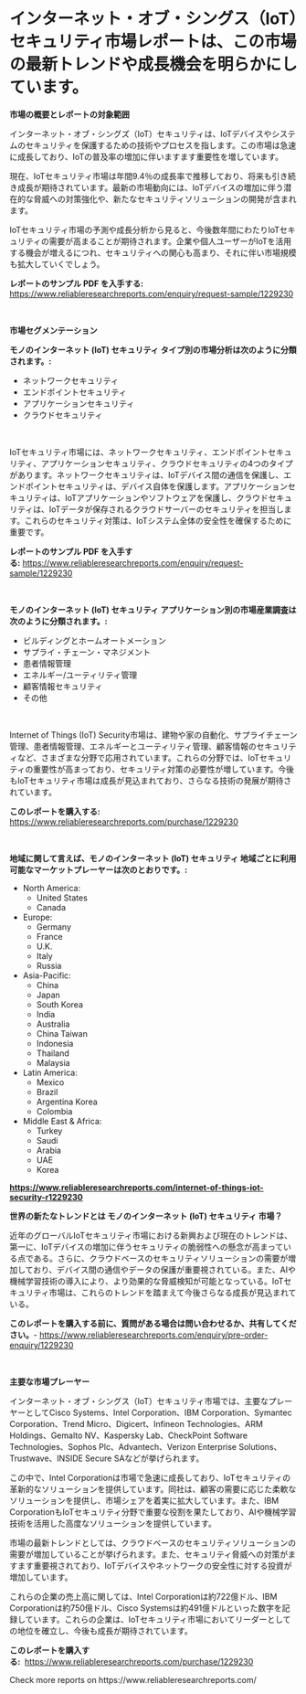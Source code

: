 <p><h1>インターネット・オブ・シングス（IoT）セキュリティ市場レポートは、この市場の最新トレンドや成長機会を明らかにしています。</h1></p><p><strong>市場の概要とレポートの対象範囲</strong></p>
<p><p>インターネット・オブ・シングズ（IoT）セキュリティは、IoTデバイスやシステムのセキュリティを保護するための技術やプロセスを指します。この市場は急速に成長しており、IoTの普及率の増加に伴いますます重要性を増しています。</p><p>現在、IoTセキュリティ市場は年間9.4％の成長率で推移しており、将来も引き続き成長が期待されています。最新の市場動向には、IoTデバイスの増加に伴う潜在的な脅威への対策強化や、新たなセキュリティソリューションの開発が含まれます。</p><p>IoTセキュリティ市場の予測や成長分析から見ると、今後数年間にわたりIoTセキュリティの需要が高まることが期待されます。企業や個人ユーザーがIoTを活用する機会が増えるにつれ、セキュリティへの関心も高まり、それに伴い市場規模も拡大していくでしょう。</p></p>
<p><strong>レポートのサンプル PDF を入手する:</strong> <a href="https://www.reliableresearchreports.com/enquiry/request-sample/1229230">https://www.reliableresearchreports.com/enquiry/request-sample/1229230</a></p>
<p>&nbsp;</p>
<p><strong>市場セグメンテーション</strong></p>
<p><strong>モノのインターネット (IoT) セキュリティ タイプ別の市場分析は次のように分類されます。:</strong></p>
<p><ul><li>ネットワークセキュリティ</li><li>エンドポイントセキュリティ</li><li>アプリケーションセキュリティ</li><li>クラウドセキュリティ</li></ul></p>
<p>&nbsp;</p>
<p><p>IoTセキュリティ市場には、ネットワークセキュリティ、エンドポイントセキュリティ、アプリケーションセキュリティ、クラウドセキュリティの4つのタイプがあります。ネットワークセキュリティは、IoTデバイス間の通信を保護し、エンドポイントセキュリティは、デバイス自体を保護します。アプリケーションセキュリティは、IoTアプリケーションやソフトウェアを保護し、クラウドセキュリティは、IoTデータが保存されるクラウドサーバーのセキュリティを担当します。これらのセキュリティ対策は、IoTシステム全体の安全性を確保するために重要です。</p></p>
<p><strong>レポートのサンプル PDF を入手する:</strong>&nbsp;<a href="https://www.reliableresearchreports.com/enquiry/request-sample/1229230">https://www.reliableresearchreports.com/enquiry/request-sample/1229230</a></p>
<p>&nbsp;</p>
<p><strong> モノのインターネット (IoT) セキュリティ アプリケーション別の市場産業調査は次のように分類されます。:</strong></p>
<p><ul><li>ビルディングとホームオートメーション</li><li>サプライ・チェーン・マネジメント</li><li>患者情報管理</li><li>エネルギー/ユーティリティ管理</li><li>顧客情報セキュリティ</li><li>その他</li></ul></p>
<p>&nbsp;</p>
<p><p>Internet of Things (IoT) Security市場は、建物や家の自動化、サプライチェーン管理、患者情報管理、エネルギーとユーティリティ管理、顧客情報のセキュリティなど、さまざまな分野で応用されています。これらの分野では、IoTセキュリティの重要性が高まっており、セキュリティ対策の必要性が増しています。今後もIoTセキュリティ市場は成長が見込まれており、さらなる技術の発展が期待されています。</p></p>
<p><strong>このレポートを購入する:</strong>&nbsp; <a href="https://www.reliableresearchreports.com/purchase/1229230">https://www.reliableresearchreports.com/purchase/1229230</a></p>
<p>&nbsp;</p>
<p><strong>地域に関して言えば、モノのインターネット (IoT) セキュリティ 地域ごとに利用可能なマーケットプレーヤーは次のとおりです。:</strong></p>
<p><ul>
    <li>
        North America:
        <ul>
            <li>United States</li>
            <li>Canada</li>
        </ul>
    </li>
    <li>
        Europe:
        <ul>
            <li>Germany</li>
            <li>France</li>
            <li>U.K.</li>
            <li>Italy</li>
            <li>Russia</li>
        </ul>
    </li>
    <li>
        Asia-Pacific:
        <ul>
            <li>China</li>
            <li>Japan</li>
            <li>South Korea</li>
            <li>India</li>
            <li>Australia</li>
            <li>China Taiwan</li>
            <li>Indonesia</li>
            <li>Thailand</li>
            <li>Malaysia</li>
        </ul>
    </li>
    <li>
        Latin America:
        <ul>
            <li>Mexico</li>
            <li>Brazil</li>
            <li>Argentina Korea</li>
            <li>Colombia</li>
        </ul>
    </li>
    <li>
        Middle East & Africa:
        <ul>
            <li>Turkey</li>
            <li>Saudi</li>
            <li>Arabia</li>
            <li>UAE</li>
            <li>Korea</li>
        </ul>
    </li>
    </ul></p>
<p><strong><a href="https://www.reliableresearchreports.com/internet-of-things-iot-security-r1229230">https://www.reliableresearchreports.com/internet-of-things-iot-security-r1229230</a></strong>&nbsp;</p>
<p><strong>世界の新たなトレンドとは モノのインターネット (IoT) セキュリティ 市場？</strong></p>
<p><p>近年のグローバルIoTセキュリティ市場における新興および現在のトレンドは、第一に、IoTデバイスの増加に伴うセキュリティの脆弱性への懸念が高まっている点である。さらに、クラウドベースのセキュリティソリューションの需要が増加しており、デバイス間の通信やデータの保護が重要視されている。また、AIや機械学習技術の導入により、より効果的な脅威検知が可能となっている。IoTセキュリティ市場は、これらのトレンドを踏まえて今後さらなる成長が見込まれている。</p></p>
<p><strong>このレポートを購入する前に、質問がある場合は問い合わせるか、共有してください。</strong>- <a href="https://www.reliableresearchreports.com/enquiry/pre-order-enquiry/1229230">https://www.reliableresearchreports.com/enquiry/pre-order-enquiry/1229230</a></p>
<p>&nbsp;</p>
<p><strong>主要な市場プレーヤー</strong></p>
<p><p>インターネット・オブ・シングス（IoT）セキュリティ市場では、主要なプレーヤーとしてCisco Systems、Intel Corporation、IBM Corporation、Symantec Corporation、Trend Micro、Digicert、Infineon Technologies、ARM Holdings、Gemalto NV、Kaspersky Lab、CheckPoint Software Technologies、Sophos Plc、Advantech、Verizon Enterprise Solutions、Trustwave、INSIDE Secure SAなどが挙げられます。</p><p>この中で、Intel Corporationは市場で急速に成長しており、IoTセキュリティの革新的なソリューションを提供しています。同社は、顧客の需要に応じた柔軟なソリューションを提供し、市場シェアを着実に拡大しています。また、IBM CorporationもIoTセキュリティ分野で重要な役割を果たしており、AIや機械学習技術を活用した高度なソリューションを提供しています。</p><p>市場の最新トレンドとしては、クラウドベースのセキュリティソリューションの需要が増加していることが挙げられます。また、セキュリティ脅威への対策がますます重要視されており、IoTデバイスやネットワークの安全性に対する投資が増加しています。</p><p>これらの企業の売上高に関しては、Intel Corporationは約722億ドル、IBM Corporationは約750億ドル、Cisco Systemsは約491億ドルといった数字を記録しています。これらの企業は、IoTセキュリティ市場においてリーダーとしての地位を確立し、今後も成長が期待されています。</p></p>
<p><strong>このレポートを購入する:</strong>&nbsp;&nbsp;<a href="https://www.reliableresearchreports.com/purchase/1229230">https://www.reliableresearchreports.com/purchase/1229230</a></p>
<p>Check more reports on https://www.reliableresearchreports.com/</p>